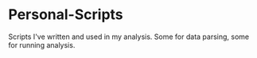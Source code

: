Personal-Scripts
================

Scripts I've written and used in my analysis. Some for data parsing, some for running analysis.
